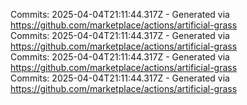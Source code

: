 Commits: 2025-04-04T21:11:44.317Z - Generated via https://github.com/marketplace/actions/artificial-grass
<br>
Commits: 2025-04-04T21:11:44.317Z - Generated via https://github.com/marketplace/actions/artificial-grass
<br>
Commits: 2025-04-04T21:11:44.317Z - Generated via https://github.com/marketplace/actions/artificial-grass
<br>
Commits: 2025-04-04T21:11:44.317Z - Generated via https://github.com/marketplace/actions/artificial-grass
<br>
